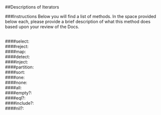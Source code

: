 ##Descriptions of Iterators

###Instructions
Below you will find a list of methods. In the space provided below each, please provide a brief description of what this method does based upon your review of the Docs. 

<br>
####select:
<br>
####reject:
<br>
####map:
<br>
####detect:
<br>
####inject:
<br>
####partition:
<br>
####sort:
<br>
####one:
<br>
####none:
<br>
####all:
<br>
####empty?:
<br>
####eql?:
<br>
####include?:
<br>
####nil?:
<br>